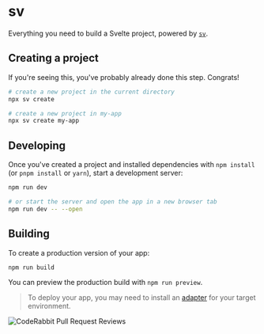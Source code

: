 # sv

Everything you need to build a Svelte project, powered by [`sv`](https://github.com/sveltejs/cli).

## Creating a project

If you're seeing this, you've probably already done this step. Congrats!

```bash
# create a new project in the current directory
npx sv create

# create a new project in my-app
npx sv create my-app
```

## Developing

Once you've created a project and installed dependencies with `npm install` (or `pnpm install` or `yarn`), start a development server:

```bash
npm run dev

# or start the server and open the app in a new browser tab
npm run dev -- --open
```

## Building

To create a production version of your app:

```bash
npm run build
```

You can preview the production build with `npm run preview`.

> To deploy your app, you may need to install an [adapter](https://svelte.dev/docs/kit/adapters) for your target environment.

![CodeRabbit Pull Request Reviews](https://img.shields.io/coderabbit/prs/github/SoftwareDeus/threlte?utm_source=oss&utm_medium=github&utm_campaign=SoftwareDeus%2Fthrelte&labelColor=171717&color=FF570A&link=https%3A%2F%2Fcoderabbit.ai&label=CodeRabbit+Reviews)
